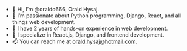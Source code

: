 - 👋 Hi, I’m @oraldo666, Orald Hysaj.
- 👀 I’m passionate about Python programming, Django, React, and all things web development.
- 🌱 I have 2 years of hands-on experience in web development.
- 💼 I specialize in React.js, Django, and frontend development.
- 📫 You can reach me at orald.hysaj@hotmail.com.

<!---
oraldo666/oraldo666 is a ✨ special ✨ repository because its `README.md` (this file) appears on your GitHub profile.
You can click the Preview link to take a look at your changes.
--->
